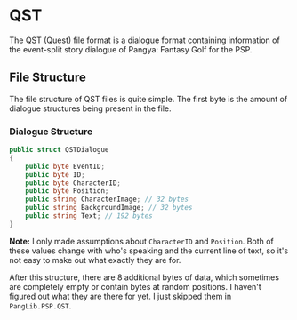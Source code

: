 # QST

The QST \(Quest\) file format is a dialogue format containing information of the event-split story dialogue of Pangya: Fantasy Golf for the PSP.

## File Structure

The file structure of QST files is quite simple. The first byte is the amount of dialogue structures being present in the file.

### Dialogue Structure

```csharp
public struct QSTDialogue 
{
    public byte EventID;
    public byte ID;
    public byte CharacterID;
    public byte Position;
    public string CharacterImage; // 32 bytes
    public string BackgroundImage; // 32 bytes
    public string Text; // 192 bytes
}
```

**Note:** I only made assumptions about `CharacterID` and `Position`. Both of these values change with who's speaking and the current line of text, so it's not easy to make out what exactly they are for.

After this structure, there are 8 additional bytes of data, which sometimes are completely empty or contain bytes at random positions. I haven't figured out what they are there for yet. I just skipped them in `PangLib.PSP.QST`.

